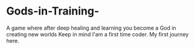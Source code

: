 # Gods-in-Training-
A game where after deep healing and learning you become a God in creating new worlds 
Keep in mind I'am a first time coder. My first journey here.
